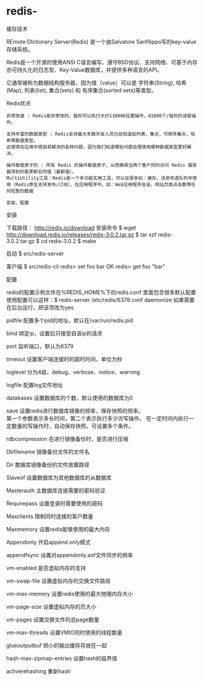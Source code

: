 # redis-
缓存技术

REmote DIctionary Server(Redis) 是一个由Salvatore Sanfilippo写的key-value存储系统。

Redis是一个开源的使用ANSI C语言编写、遵守BSD协议、支持网络、可基于内存亦可持久化的日志型、Key-Value数据库，并提供多种语言的API。

它通常被称为数据结构服务器，因为值（value）可以是 字符串(String), 哈希(Map), 列表(list), 集合(sets) 和 有序集合(sorted sets)等类型。

 Redis优点

    异常快速 : Redis是非常快的，每秒可以执行大约110000设置操作，81000个/每秒的读取操作。

    支持丰富的数据类型 : Redis支持最大多数开发人员已经知道如列表，集合，可排序集合，哈希等数据类型。
    这使得在应用中很容易解决的各种问题，因为我们知道哪些问题处理使用哪种数据类型更好解决。

    操作都是原子的 : 所有 Redis 的操作都是原子，从而确保当两个客户同时访问 Redis 服务器得到的是更新后的值（最新值）。
    MultiUtility工具：Redis是一个多功能实用工具，可以在很多如：缓存，消息传递队列中使用（Redis原生支持发布/订阅），在应用程序中，如：Web应用程序会话，网站页面点击数等任何短暂的数据
    
    安装、配置
安装

下载路径： http://redis.io/download
安装命令
$ wget http://download.redis.io/releases/redis-3.0.2.tar.gz
$ tar xzf redis-3.0.2.tar.gz
$ cd redis-3.0.2
$ make

启动
$ src/redis-server

客户端
$ src/redis-cli
redis> set foo bar
OK
redis> get foo
"bar"

配置

redis的配置示例文件在%REDIS_HOME%下的redis.conf
里面包含很多默认配置
使用配置可以这样：$ redis-server /etc/redis/6379.conf
daemonize 如果需要在后台运行，把该项改为yes

pidfile 配置多个pid的地址，默认在/var/run/redis.pid

bind 绑定ip，设置后只接受自该ip的请求

port 监听端口，默认为6379

timeout 设置客户端连接时的超时时间，单位为秒

loglevel 分为4级，debug、verbose、notice、warning

logfile 配置log文件地址

databases 设置数据库的个数，默认使用的数据库为0

save   设置redis进行数据库镜像的频率，保存快照的频率。  
    第一个参数表示多长时间，第二个表示执行多少次写操作。
    在一定时间内执行一定数量的写操作时，自动保存快照。可设置多个条件。

rdbcompression 在进行镜像备份时，是否进行压缩

Dbfilename 镜像备份文件的文件名

Dir 数据库镜像备份的文件放置路径

Slaveof 设置数据库为其他数据库的从数据库 

Masterauth 主数据库连接需要的密码验证

Requirepass 设置登录时需要使用的密码

Maxclients 限制同时连接的客户数量

Maxmemory 设置redis能够使用的最大内存

Appendonly 开启append only模式

appendfsync 设置对appendonly.aof文件同步的频率

vm-enabled 是否虚拟内存的支持

vm-swap-file 设置虚拟内存的交换文件路径

vm-max-memory 设置redis使用的最大物理内存大小

vm-page-size 设置虚拟内存的页大小

vm-pages 设置交换文件的总page数量

vm-max-threads 设置VMIO同时使用的线程数量

glueoutputbuf 把小的输出缓存存放在一起

hash-max-zipmap-entries 设置hash的临界值

activerehashing 重新hash
